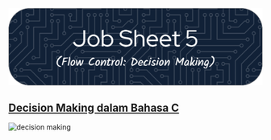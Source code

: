 ![Job Sheet 5](https://github.com/Zyxcid/Praktikum_Algoritma/blob/main/Images/JS5.png)
## [Decision Making dalam Bahasa C](https://www.geeksforgeeks.org/decision-making-c-cpp/)
![decision making](https://media.geeksforgeeks.org/wp-content/uploads/20230424101456/Conditional-Statements-in-c.webp)
